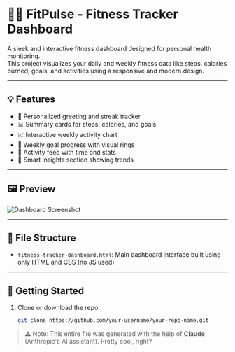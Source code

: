 # 🏋️‍♀️ FitPulse - Fitness Tracker Dashboard

A sleek and interactive fitness dashboard designed for personal health monitoring.  
This project visualizes your daily and weekly fitness data like steps, calories burned, goals, and activities using a responsive and modern design.


---

## 💡 Features

- 🧍 Personalized greeting and streak tracker  
- 📊 Summary cards for steps, calories, and goals  
- 📈 Interactive weekly activity chart  
- 📅 Weekly goal progress with visual rings  
- 🧘 Activity feed with time and stats  
- 🧠 Smart insights section showing trends

---

## 🖼️ Preview

![Dashboard Screenshot](https://i.imgur.com/lpFbLE4.png)

---

## 📁 File Structure

- `fitness-tracker-dashboard.html`: Main dashboard interface built using only HTML and CSS (no JS used)

---

## 🚀 Getting Started

1. Clone or download the repo:
   ```bash
   git clone https://github.com/your-username/your-repo-name.git

> ⚠️ Note: This entire file was generated with the help of **Claude** (Anthropic's AI assistant). Pretty cool, right?

